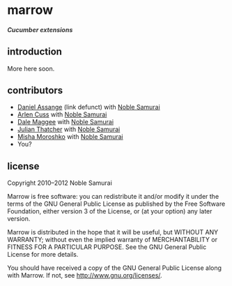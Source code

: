 # marrow
##### <span style="color: #333">Cucumber extensions</span> 

## introduction

More here soon.

## contributors

 - [Daniel Assange](http://github.com/somnidea) (link defunct) with [Noble Samurai](http://github.com/noblesamurai)
 - [Arlen Cuss](http://github.com/anneli) with [Noble Samurai](http://github.com/noblesamurai)
 - [Dale Maggee](http://github.com/AntiSol) with [Noble Samurai](http://github.com/noblesamurai)
 - [Julian Thatcher](http://github.com/DaedalusRaistlin) with [Noble Samurai](http://github.com/noblesamurai)
 - [Misha Moroshko](http://github.com/moroshko) with [Noble Samurai](http://github.com/noblesamurai)
 - You?

## license

Copyright 2010–2012 Noble Samurai

Marrow is free software: you can redistribute it and/or modify it under the terms of the GNU General Public License as published by the Free Software Foundation, either version 3 of the License, or (at your option) any later version.

Marrow is distributed in the hope that it will be useful, but WITHOUT ANY WARRANTY; without even the implied warranty of MERCHANTABILITY or FITNESS FOR A PARTICULAR PURPOSE.  See the GNU General Public License for more details.

You should have received a copy of the GNU General Public License along with Marrow.  If not, see http://www.gnu.org/licenses/.

